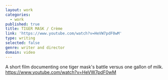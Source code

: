 ```yaml
---
layout: work
categories:
  - work
published: true
title: TIGER MASK / Crème
link: 'https://www.youtube.com/watch?v=HeVW7pdF0wM'
type: writing
selected: false
genre: writer and director
domain: video
---
```


A short film documenting one tiger mask's battle versus one gallon of milk.
https://www.youtube.com/watch?v=HeVW7pdF0wM
